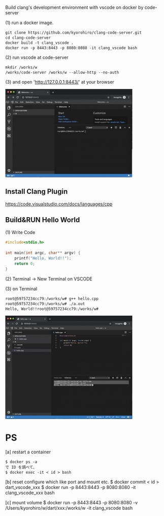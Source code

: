 Build clang's development environment with vscode on docker by code-server


(1) run a docker image.
 
```
git clone https://github.com/kyorohiro/clang-code-server.git
cd clang-code-server
docker build -t clang_vscode .
docker run -p 8443:8443 -p 8080:8080 -it clang_vscode bash
```


(2) run vscode at code-server

```
mkdir /works/w
/works/code-server /works/w --allow-http --no-auth
```

(3) and open 'http://127.0.0.1:8443/' at your browser 

![](root_page.jpg)




## Install Clang Plugin
https://code.visualstudio.com/docs/languages/cpp


## Build&RUN Hello World

(1) Write Code

```hello.cpp
#include<stdio.h>

int main(int argc, char** argv) {
    printf("Hello, World!!");
    return 0;
}
```

(2) Terminal -> New Terminal on VSCODE

(3) on Terminal

```
root@59757234cc79:/works/w# g++ hello.cpp
root@59757234cc79:/works/w# ./a.out 
Hello, World!!root@59757234cc79:/works/w# 
```


![](run_page.jpg)



# PS

[a] restart a container

```
$ docker ps -a
で ID を調べて、
$ docker exec -it < id > bash
```

[b] reset configure which like port and mount etc.
$ docker commit < id > dart_vscode_xxx
$ docker run -p 8443:8443 -p 8080:8080 -it clang_vscode_xxx bash

[c] mount volume
$ docker run -p 8443:8443 -p 8080:8080 -v /Users/kyorohiro/w/dart/xxx:/works/w -it clang_vscode bash



